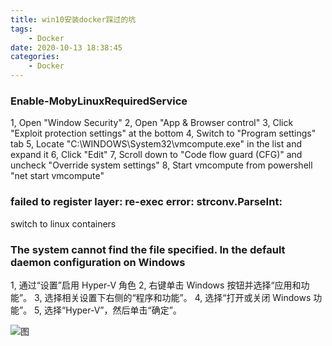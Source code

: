 ```yaml
---
title: win10安装docker踩过的坑
tags:
    - Docker
date: 2020-10-13 18:38:45
categories:
    - Docker
---
```

### Enable-MobyLinuxRequiredService

1, Open "Window Security"
2, Open "App & Browser control"
3, Click "Exploit protection settings" at the bottom
4, Switch to "Program settings" tab
5, Locate "C:\WINDOWS\System32\vmcompute.exe" in the list and expand it
6, Click "Edit"
7, Scroll down to "Code flow guard (CFG)" and uncheck "Override system settings"
8, Start vmcompute from powershell "net start vmcompute"


### failed to register layer: re-exec error: strconv.ParseInt:

switch to linux containers


### The system cannot find the file specified. In the default daemon configuration on Windows

1, 通过“设置”启用 Hyper-V 角色
2, 右键单击 Windows 按钮并选择“应用和功能”。
3, 选择相关设置下右侧的“程序和功能”。
4, 选择“打开或关闭 Windows 功能”。
5, 选择“Hyper-V”，然后单击“确定”。

![图](https://img-blog.csdnimg.cn/img_convert/6e27a9288713d2769e0ba998992abd80.png)
